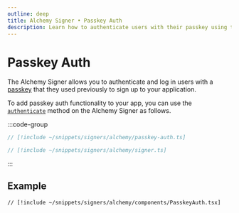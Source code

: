 ```yaml
---
outline: deep
title: Alchemy Signer • Passkey Auth
description: Learn how to authenticate users with their passkey using the Alchemy Signer
---
```


# Passkey Auth

The Alchemy Signer allows you to authenticate and log in users with a [passkey](https://accountkit.alchemy.com/resources/terms#passkey) that they used previously to sign up to your application.

To add passkey auth functionality to your app, you can use the [`authenticate`](/packages/aa-alchemy/signer/authenticate#parameters) method on the Alchemy Signer as follows.

:::code-group

```ts [passkey-auth.ts]
// [!include ~/snippets/signers/alchemy/passkey-auth.ts]
```

```ts [signer.ts]
// [!include ~/snippets/signers/alchemy/signer.ts]
```

:::

## Example

```tsx [PasskeyAuth.tsx]
// [!include ~/snippets/signers/alchemy/components/PasskeyAuth.tsx]
```
